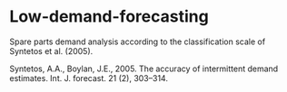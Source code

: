 # Low-demand-forecasting
Spare parts demand analysis according to the classification scale of Syntetos et al. (2005).




Syntetos, A.A., Boylan, J.E., 2005. The accuracy of intermittent demand estimates. Int. J.
forecast. 21 (2), 303–314.


